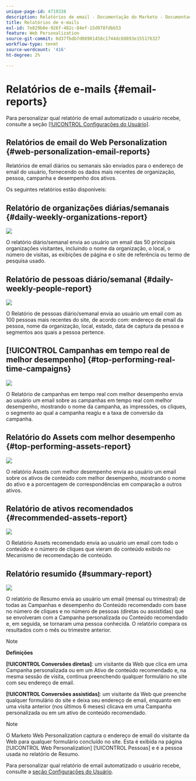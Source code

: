 ```yaml
---
unique-page-id: 4719338
description: Relatórios de email - Documentação do Marketo - Documentação do produto
title: Relatórios de e-mails
exl-id: 7e829b0e-926f-482c-84ef-15d978fdbb53
feature: Web Personalization
source-git-commit: 0d37fbdb7d08901458c1744dc68893e155176327
workflow-type: tm+mt
source-wordcount: '416'
ht-degree: 2%

---
```


# Relatórios de e-mails {#email-reports}

Para personalizar qual relatório de email automatizado o usuário recebe, consulte a seção [[!UICONTROL Configurações do Usuário]](/help/marketo/product-docs/web-personalization/getting-started/user-settings.md).

## Relatórios de email do Web Personalization {#web-personalization-email-reports}

Relatórios de email diários ou semanais são enviados para o endereço de email do usuário, fornecendo os dados mais recentes de organização, pessoa, campanha e desempenho dos ativos.

Os seguintes relatórios estão disponíveis:

## Relatório de organizações diárias/semanais {#daily-weekly-organizations-report}

![](assets/image2014-12-6-13-3a32-3a8.png)

O relatório diário/semanal envia ao usuário um email das 50 principais organizações visitantes, incluindo o nome da organização, o local, o número de visitas, as exibições de página e o site de referência ou termo de pesquisa usado.

## Relatório de pessoas diário/semanal {#daily-weekly-people-report}

![](assets/two.png)

O Relatório de pessoas diário/semanal envia ao usuário um email com as 100 pessoas mais recentes do site, de acordo com: endereço de email da pessoa, nome da organização, local, estado, data de captura da pessoa e segmentos aos quais a pessoa pertence.

## [!UICONTROL Campanhas em tempo real de melhor desempenho] {#top-performing-real-time-campaigns}

![](assets/image2014-12-6-13-3a32-3a31.png)

O Relatório de campanhas em tempo real com melhor desempenho envia ao usuário um email sobre as campanhas em tempo real com melhor desempenho, mostrando o nome da campanha, as impressões, os cliques, o segmento ao qual a campanha reagiu e a taxa de conversão da campanha.

## Relatório do Assets com melhor desempenho {#top-performing-assets-report}

![](assets/image2014-12-6-13-3a29-3a5.png)

O relatório Assets com melhor desempenho envia ao usuário um email sobre os ativos de conteúdo com melhor desempenho, mostrando o nome do ativo e a porcentagem de correspondências em comparação a outros ativos.

## Relatório de ativos recomendados {#recommended-assets-report}

![](assets/image2014-12-6-13-3a28-3a43.png)

O Relatório Assets recomendado envia ao usuário um email com todo o conteúdo e o número de cliques que vieram do conteúdo exibido no Mecanismo de recomendação de conteúdo.

## Relatório resumido {#summary-report}

![](assets/six.png)

O relatório de Resumo envia ao usuário um email (mensal ou trimestral) de todas as Campanhas e desempenho do Conteúdo recomendado com base no número de cliques e no número de pessoas (diretas ou assistidas) que se envolveram com a Campanha personalizada ou Conteúdo recomendado e, em seguida, se tornaram uma pessoa conhecida. O relatório compara os resultados com o mês ou trimestre anterior.

>[!NOTE]
>
>**Definições**
>
>**[!UICONTROL Conversões diretas]**: um visitante da Web que clica em uma Campanha personalizada ou em um Ativo de conteúdo recomendado e, na mesma sessão de visita, continua preenchendo qualquer formulário no site com seu endereço de email.
>
>**[!UICONTROL Conversões assistidas]**: um visitante da Web que preenche qualquer formulário do site e deixa seu endereço de email, enquanto em uma visita anterior (nos últimos 6 meses) clicava em uma Campanha personalizada ou em um ativo de conteúdo recomendado.

>[!NOTE]
>
>O Marketo Web Personalization captura o endereço de email do visitante da Web para qualquer formulário concluído no site. Esta é exibida na página [!UICONTROL Web Personalization] [!UICONTROL Pessoas] e é a pessoa usada no relatório de Resumo.

Para personalizar qual relatório de email automatizado o usuário recebe, consulte a [seção Configurações do Usuário](/help/marketo/product-docs/web-personalization/getting-started/user-settings.md).
